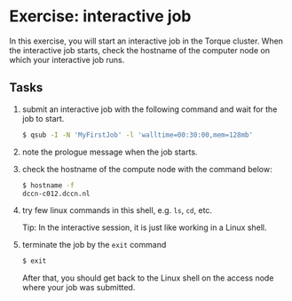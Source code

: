 # Exercise: interactive job

In this exercise, you will start an interactive job in the Torque cluster.  When the interactive job starts, check the hostname of the computer node on which your interactive job runs. 

## Tasks

1. submit an interactive job with the following command and wait for the job to start.

    ```bash
    $ qsub -I -N 'MyFirstJob' -l 'walltime=00:30:00,mem=128mb'
    ``` 

2. note the prologue message when the job starts.  

3. check the hostname of the compute node with the command below: 

    ```bash
    $ hostname -f
    dccn-c012.dccn.nl
    ```

4. try few linux commands in this shell, e.g. `ls`, `cd`, etc. 

    Tip: In the interactive session, it is just like working in a Linux shell.

5. terminate the job by the `exit` command

    ```bash
    $ exit
    ```

    After that, you should get back to the Linux shell on the access node where your job was submitted.  
